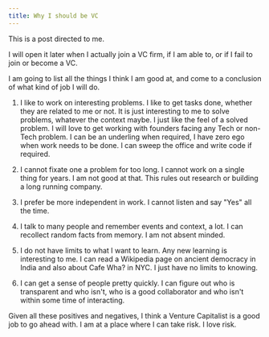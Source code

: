 ```yaml
---
title: Why I should be VC
---
```


This is a post directed to me. 

I will open it later when I actually join a VC firm, if I am able to, or if I fail to join or become a VC.

I am going to list all the things I think I am good at, and come to a conclusion of what kind of job I will do.

1. I like to work on interesting problems. I like to get tasks done, whether they are related to me or not. It is just interesting to me to solve problems, whatever the context maybe. I just like the feel of a solved problem. I will love to get working with founders facing any Tech or non-Tech problem. I can be an underling when required, I have zero ego when work needs to be done. I can sweep the office and write code if required. 

2. I cannot fixate one a problem for too long. I cannot work on a single thing for years. I am not good at that. This rules out research or building a long running company. 

3. I prefer be more independent in work. I cannot listen and say "Yes" all the time.

4. I talk to many people and remember events and context, a lot. I can recollect random facts from memory. I am not absent minded.

5. I do not have limits to what I want to learn. Any new learning is interesting to me. I can read a Wikipedia page on ancient democracy in India and also about Cafe Wha? in NYC. I just have no limits to knowing.

6. I can get a sense of people pretty quickly. I can figure out who is transparent and who isn't, who is a good collaborator and who isn't within some time of interacting.

Given all these positives and negatives, I think a Venture Capitalist is a good job to go ahead with. I am at a place where I can take risk. I love risk.